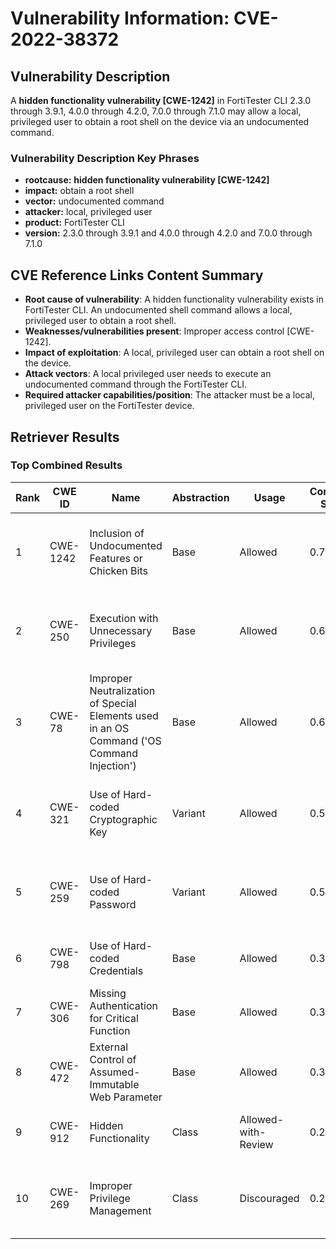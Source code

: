 # Vulnerability Information: CVE-2022-38372

## Vulnerability Description
A **hidden functionality vulnerability [CWE-1242]** in FortiTester CLI 2.3.0 through 3.9.1, 4.0.0 through 4.2.0, 7.0.0 through 7.1.0 may allow a local, privileged user to obtain a root shell on the device via an undocumented command.

### Vulnerability Description Key Phrases
- **rootcause:** **hidden functionality vulnerability [CWE-1242]**
- **impact:** obtain a root shell
- **vector:** undocumented command
- **attacker:** local, privileged user
- **product:** FortiTester CLI
- **version:** 2.3.0 through 3.9.1 and 4.0.0 through 4.2.0 and 7.0.0 through 7.1.0

## CVE Reference Links Content Summary
- **Root cause of vulnerability**: A hidden functionality vulnerability exists in FortiTester CLI. An undocumented shell command allows a local, privileged user to obtain a root shell.
- **Weaknesses/vulnerabilities present**: Improper access control [CWE-1242].
- **Impact of exploitation**: A local, privileged user can obtain a root shell on the device.
- **Attack vectors**: A local privileged user needs to execute an undocumented command through the FortiTester CLI.
- **Required attacker capabilities/position**: The attacker must be a local, privileged user on the FortiTester device.

## Retriever Results

### Top Combined Results

| Rank | CWE ID | Name | Abstraction | Usage | Combined Score | Retrievers | Individual Scores |
|------|--------|------|-------------|-------|---------------|------------|-------------------|
| 1 | CWE-1242 | Inclusion of Undocumented Features or Chicken Bits | Base | Allowed | 0.7223 | dense, sparse, graph | dense: 0.664, sparse: 0.336, graph: 0.553 |
| 2 | CWE-250 | Execution with Unnecessary Privileges | Base | Allowed | 0.6440 | dense, sparse, graph | dense: 0.608, sparse: 0.206, graph: 0.620 |
| 3 | CWE-78 | Improper Neutralization of Special Elements used in an OS Command ('OS Command Injection') | Base | Allowed | 0.6138 | dense, sparse, graph | dense: 0.609, sparse: 0.200, graph: 0.545 |
| 4 | CWE-321 | Use of Hard-coded Cryptographic Key | Variant | Allowed | 0.5432 | dense, sparse, graph | dense: 0.564, sparse: 0.191, graph: 0.551 |
| 5 | CWE-259 | Use of Hard-coded Password | Variant | Allowed | 0.5373 | dense, sparse, graph | dense: 0.594, sparse: 0.195, graph: 0.485 |
| 6 | CWE-798 | Use of Hard-coded Credentials | Base | Allowed | 0.3890 | dense, sparse | dense: 0.563, sparse: 0.187 |
| 7 | CWE-306 | Missing Authentication for Critical Function | Base | Allowed | 0.3799 | dense, sparse | dense: 0.546, sparse: 0.186 |
| 8 | CWE-472 | External Control of Assumed-Immutable Web Parameter | Base | Allowed | 0.3323 | sparse, graph | sparse: 0.186, graph: 0.631 |
| 9 | CWE-912 | Hidden Functionality | Class | Allowed-with-Review | 0.2647 | dense, sparse | dense: 0.630, sparse: 0.236 |
| 10 | CWE-269 | Improper Privilege Management | Class | Discouraged | 0.2473 | dense, sparse, graph | dense: 0.592, sparse: 0.204, graph: 0.391 |


